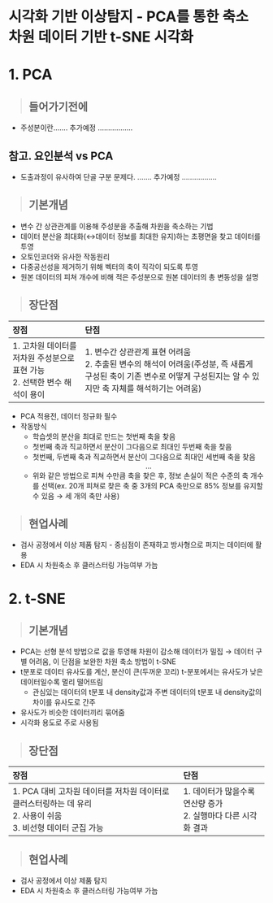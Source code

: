# 시각화 기반 이상탐지 - PCA를 통한 축소 차원 데이터 기반 t-SNE 시각화

# 1. PCA
> ## 들어가기전에
- 주성분이란....... 추가예정 .................

## 참고. 요인분석 vs PCA
- 도출과정이 유사하여 단골 구분 문제다.
....... 추가예정 .................

> ## 기본개념
- 변수 간 상관관계를 이용해 주성분을 추출해 차원을 축소하는 기법
- 데이터 분산을 최대화($\leftrightarrow$데이터 정보를 최대한 유지)하는 초평면을 찾고 데이터를 투영
- 오토인코더와 유사한 작동원리
- 다중공선성을 제거하기 위해 벡터의 축이 직각이 되도록 투영
- 원본 데이터의 피쳐 개수에 비해 적은 주성분으로 원본 데이터의 총 변동성을 설명

> ## 장단점
|장점|단점|
|:---|:---|
|1. 고차원 데이터를 저차원 주성분으로 표현 가능 <br/> 2. 선택한 변수 해석이 용이 |1. 변수간 상관관계 표현 어려움<br/>2. 추출된 변수의 해석이 어려움(주성분, 즉 새롭게 구성된 축이 기존 변수로 어떻게 구성된지는 알 수 있지만 축 자체를 해석하기는 어려움)|

- PCA 적용전, 데이터 정규화 필수
- 작동방식
    - 학습셋의 분산을 최대로 만드는 첫번째 축을 찾음
    - 첫번째 축과 직교하면서 분산이 그다음으로 최대인 두번째 축을 찾음
    - 첫번째, 두번째 축과 직교하면서 분산이 그다음으로 최대인 세번째 축을 찾음 <br/> <center> ... </center>
    - 위와 같은 방법으로 피쳐 수만큼 축을 찾은 후, 정보 손실이 적은 수준의 축 개수를 선택(ex. 20개 피쳐로 찾은 축 중 3개의 PCA 축만으로 85% 정보를 유지할 수 있음 $\rightarrow$ 세 개의 축만 사용)

> ## 현업사례
- 검사 공정에서 이상 제품 탐지 - 중심점이 존재하고 방사형으로 퍼지는 데이터에 활용
- EDA 시 차원축소 후 클러스터링 가능여부 가늠

# 2. t-SNE
> ## 기본개념
- PCA는 선형 분석 방법으로 값을 투영해 차원이 감소해 데이터가 밀집 $\rightarrow$ 데이터 구별 어려움, 이 단점을 보완한 차원 축소 방법이 t-SNE
- t분포로 데이터 유사도를 계산, 분산이 큰(두꺼운 꼬리) t-분포에서는 유사도가 낮은 데이터일수록 멀리 떨어뜨림
    - 관심있는 데이터의 t분포 내 density값과 주변 데이터의 t분포 내 density값의 차이를 유사도로 간주
- 유사도가 비슷한 데이터끼리 묶어줌
- 시각화 용도로 주로 사용됨
> ## 장단점
|장점|단점|
|:---|:---|
|1. PCA 대비 고차원 데이터를 저차원 데이터로 클러스터링하는 데 유리 <br/>2. 사용이 쉬움 <br/>3. 비선형 데이터 군집 가능|1. 데이터가 많을수록 연산량 증가<br/>2. 실행마다 다른 시각화 결과|

> ## 현업사례
- 검사 공정에서 이상 제품 탐지 
- EDA 시 차원축소 후 클러스터링 가능여부 가늠